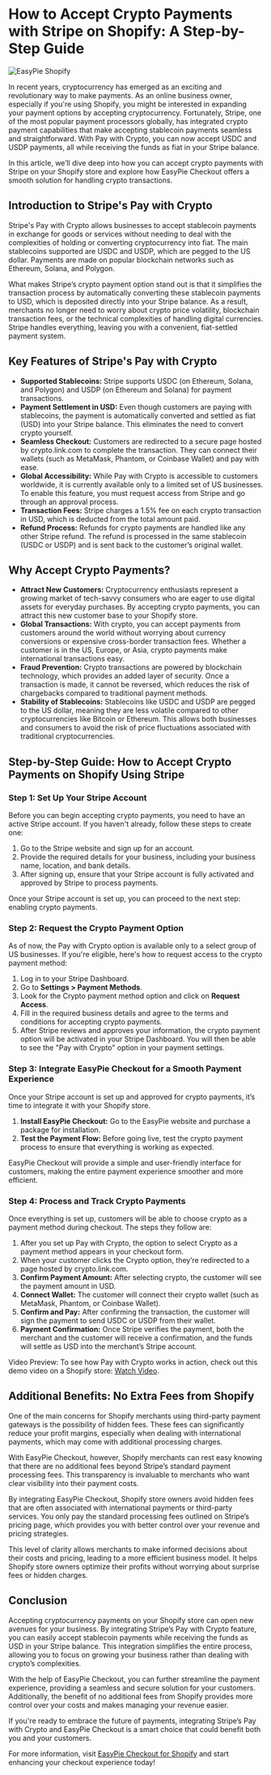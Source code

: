 # How to Accept Crypto Payments with Stripe on Shopify: A Step-by-Step Guide

![EasyPie Shopify](https://github.com/user-attachments/assets/5c16a7e3-d81a-405b-a588-b50aea6a438d)

In recent years, cryptocurrency has emerged as an exciting and revolutionary way to make payments. As an online business owner, especially if you're using Shopify, you might be interested in expanding your payment options by accepting cryptocurrency. Fortunately, Stripe, one of the most popular payment processors globally, has integrated crypto payment capabilities that make accepting stablecoin payments seamless and straightforward. With Pay with Crypto, you can now accept USDC and USDP payments, all while receiving the funds as fiat in your Stripe balance.

In this article, we’ll dive deep into how you can accept crypto payments with Stripe on your Shopify store and explore how EasyPie Checkout offers a smooth solution for handling crypto transactions.

## Introduction to Stripe's Pay with Crypto
Stripe's Pay with Crypto allows businesses to accept stablecoin payments in exchange for goods or services without needing to deal with the complexities of holding or converting cryptocurrency into fiat. The main stablecoins supported are USDC and USDP, which are pegged to the US dollar. Payments are made on popular blockchain networks such as Ethereum, Solana, and Polygon.

What makes Stripe’s crypto payment option stand out is that it simplifies the transaction process by automatically converting these stablecoin payments to USD, which is deposited directly into your Stripe balance. As a result, merchants no longer need to worry about crypto price volatility, blockchain transaction fees, or the technical complexities of handling digital currencies. Stripe handles everything, leaving you with a convenient, fiat-settled payment system.

## Key Features of Stripe's Pay with Crypto
- **Supported Stablecoins:** Stripe supports USDC (on Ethereum, Solana, and Polygon) and USDP (on Ethereum and Solana) for payment transactions.
- **Payment Settlement in USD:** Even though customers are paying with stablecoins, the payment is automatically converted and settled as fiat (USD) into your Stripe balance. This eliminates the need to convert crypto yourself.
- **Seamless Checkout:** Customers are redirected to a secure page hosted by crypto.link.com to complete the transaction. They can connect their wallets (such as MetaMask, Phantom, or Coinbase Wallet) and pay with ease.
- **Global Accessibility:** While Pay with Crypto is accessible to customers worldwide, it is currently available only to a limited set of US businesses. To enable this feature, you must request access from Stripe and go through an approval process.
- **Transaction Fees:** Stripe charges a 1.5% fee on each crypto transaction in USD, which is deducted from the total amount paid.
- **Refund Process:** Refunds for crypto payments are handled like any other Stripe refund. The refund is processed in the same stablecoin (USDC or USDP) and is sent back to the customer’s original wallet.

## Why Accept Crypto Payments?
- **Attract New Customers:** Cryptocurrency enthusiasts represent a growing market of tech-savvy consumers who are eager to use digital assets for everyday purchases. By accepting crypto payments, you can attract this new customer base to your Shopify store.
- **Global Transactions:** With crypto, you can accept payments from customers around the world without worrying about currency conversions or expensive cross-border transaction fees. Whether a customer is in the US, Europe, or Asia, crypto payments make international transactions easy.
- **Fraud Prevention:** Crypto transactions are powered by blockchain technology, which provides an added layer of security. Once a transaction is made, it cannot be reversed, which reduces the risk of chargebacks compared to traditional payment methods.
- **Stability of Stablecoins:** Stablecoins like USDC and USDP are pegged to the US dollar, meaning they are less volatile compared to other cryptocurrencies like Bitcoin or Ethereum. This allows both businesses and consumers to avoid the risk of price fluctuations associated with traditional cryptocurrencies.

## Step-by-Step Guide: How to Accept Crypto Payments on Shopify Using Stripe

### Step 1: Set Up Your Stripe Account
Before you can begin accepting crypto payments, you need to have an active Stripe account. If you haven't already, follow these steps to create one:
1. Go to the Stripe website and sign up for an account.
2. Provide the required details for your business, including your business name, location, and bank details.
3. After signing up, ensure that your Stripe account is fully activated and approved by Stripe to process payments.

Once your Stripe account is set up, you can proceed to the next step: enabling crypto payments.

### Step 2: Request the Crypto Payment Option
As of now, the Pay with Crypto option is available only to a select group of US businesses. If you're eligible, here's how to request access to the crypto payment method:
1. Log in to your Stripe Dashboard.
2. Go to **Settings > Payment Methods**.
3. Look for the Crypto payment method option and click on **Request Access**.
4. Fill in the required business details and agree to the terms and conditions for accepting crypto payments.
5. After Stripe reviews and approves your information, the crypto payment option will be activated in your Stripe Dashboard. You will then be able to see the "Pay with Crypto" option in your payment settings.

### Step 3: Integrate EasyPie Checkout for a Smooth Payment Experience
Once your Stripe account is set up and approved for crypto payments, it’s time to integrate it with your Shopify store.

1. **Install EasyPie Checkout:** Go to the EasyPie website and purchase a package for installation.
2. **Test the Payment Flow:** Before going live, test the crypto payment process to ensure that everything is working as expected.

EasyPie Checkout will provide a simple and user-friendly interface for customers, making the entire payment experience smoother and more efficient.

### Step 4: Process and Track Crypto Payments
Once everything is set up, customers will be able to choose crypto as a payment method during checkout. The steps they follow are:
1. After you set up Pay with Crypto, the option to select Crypto as a payment method appears in your checkout form.
2. When your customer clicks the Crypto option, they’re redirected to a page hosted by crypto.link.com.
3. **Confirm Payment Amount:** After selecting crypto, the customer will see the payment amount in USD.
4. **Connect Wallet:** The customer will connect their crypto wallet (such as MetaMask, Phantom, or Coinbase Wallet).
5. **Confirm and Pay:** After confirming the transaction, the customer will sign the payment to send USDC or USDP from their wallet.
6. **Payment Confirmation:** Once Stripe verifies the payment, both the merchant and the customer will receive a confirmation, and the funds will settle as USD into the merchant’s Stripe account.

Video Preview: To see how Pay with Crypto works in action, check out this demo video on a Shopify store: [Watch Video](https://www.youtube.com/watch?v=bwWNTWEiuKc).

## Additional Benefits: No Extra Fees from Shopify
One of the main concerns for Shopify merchants using third-party payment gateways is the possibility of hidden fees. These fees can significantly reduce your profit margins, especially when dealing with international payments, which may come with additional processing charges.

With EasyPie Checkout, however, Shopify merchants can rest easy knowing that there are no additional fees beyond Stripe’s standard payment processing fees. This transparency is invaluable to merchants who want clear visibility into their payment costs.

By integrating EasyPie Checkout, Shopify store owners avoid hidden fees that are often associated with international payments or third-party services. You only pay the standard processing fees outlined on Stripe’s pricing page, which provides you with better control over your revenue and pricing strategies.

This level of clarity allows merchants to make informed decisions about their costs and pricing, leading to a more efficient business model. It helps Shopify store owners optimize their profits without worrying about surprise fees or hidden charges.

## Conclusion
Accepting cryptocurrency payments on your Shopify store can open new avenues for your business. By integrating Stripe’s Pay with Crypto feature, you can easily accept stablecoin payments while receiving the funds as USD in your Stripe balance. This integration simplifies the entire process, allowing you to focus on growing your business rather than dealing with crypto’s complexities.

With the help of EasyPie Checkout, you can further streamline the payment experience, providing a seamless and secure solution for your customers. Additionally, the benefit of no additional fees from Shopify provides more control over your costs and makes managing your revenue easier.

If you're ready to embrace the future of payments, integrating Stripe’s Pay with Crypto and EasyPie Checkout is a smart choice that could benefit both you and your customers.

For more information, visit [EasyPie Checkout for Shopify](https://easypie.shop/shopify) and start enhancing your checkout experience today!
